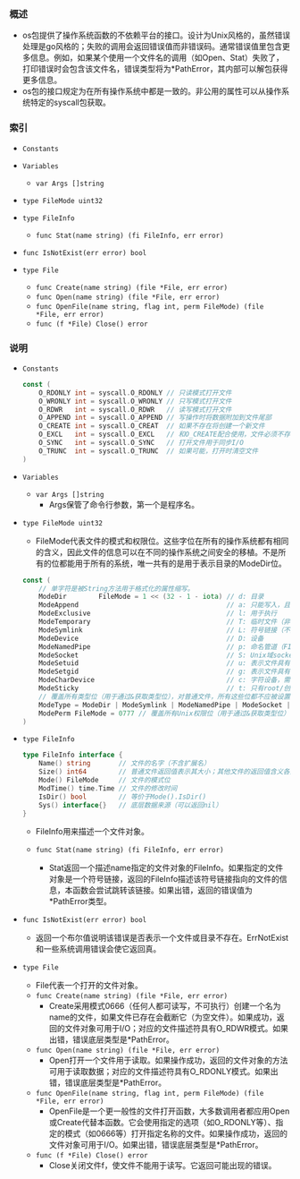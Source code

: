 ### 概述
+ os包提供了操作系统函数的不依赖平台的接口。设计为Unix风格的，虽然错误处理是go风格的；失败的调用会返回错误值而非错误码。通常错误值里包含更多信息。例如，如果某个使用一个文件名的调用（如Open、Stat）失败了，打印错误时会包含该文件名，错误类型将为*PathError，其内部可以解包获得更多信息。
+ os包的接口规定为在所有操作系统中都是一致的。非公用的属性可以从操作系统特定的syscall包获取。

### 索引

+ `Constants`

+ `Variables`
    + `var Args []string`

+ `type FileMode uint32`

+ `type FileInfo`
    + `func Stat(name string) (fi FileInfo, err error)`

+ `func IsNotExist(err error) bool`

+ `type File`
    + `func Create(name string) (file *File, err error)`
    + `func Open(name string) (file *File, err error)`
    + `func OpenFile(name string, flag int, perm FileMode) (file *File, err error)`
    + `func (f *File) Close() error`

### 说明

+ `Constants`
    ```go
    const (
        O_RDONLY int = syscall.O_RDONLY // 只读模式打开文件
        O_WRONLY int = syscall.O_WRONLY // 只写模式打开文件
        O_RDWR   int = syscall.O_RDWR   // 读写模式打开文件
        O_APPEND int = syscall.O_APPEND // 写操作时将数据附加到文件尾部
        O_CREATE int = syscall.O_CREAT  // 如果不存在将创建一个新文件
        O_EXCL   int = syscall.O_EXCL   // 和O_CREATE配合使用，文件必须不存在
        O_SYNC   int = syscall.O_SYNC   // 打开文件用于同步I/O
        O_TRUNC  int = syscall.O_TRUNC  // 如果可能，打开时清空文件
    )
    ```

+ `Variables`
    + `var Args []string`
        + Args保管了命令行参数，第一个是程序名。

+ `type FileMode uint32`
    + FileMode代表文件的模式和权限位。这些字位在所有的操作系统都有相同的含义，因此文件的信息可以在不同的操作系统之间安全的移植。不是所有的位都能用于所有的系统，唯一共有的是用于表示目录的ModeDir位。
    ```go
    const (
        // 单字符是被String方法用于格式化的属性缩写。
        ModeDir        FileMode = 1 << (32 - 1 - iota) // d: 目录
        ModeAppend                                     // a: 只能写入，且只能写入到末尾
        ModeExclusive                                  // l: 用于执行
        ModeTemporary                                  // T: 临时文件（非备份文件）
        ModeSymlink                                    // L: 符号链接（不是快捷方式文件）
        ModeDevice                                     // D: 设备
        ModeNamedPipe                                  // p: 命名管道（FIFO）
        ModeSocket                                     // S: Unix域socket
        ModeSetuid                                     // u: 表示文件具有其创建者用户id权限
        ModeSetgid                                     // g: 表示文件具有其创建者组id的权限
        ModeCharDevice                                 // c: 字符设备，需已设置ModeDevice
        ModeSticky                                     // t: 只有root/创建者能删除/移动文件
        // 覆盖所有类型位（用于通过&获取类型位），对普通文件，所有这些位都不应被设置
        ModeType = ModeDir | ModeSymlink | ModeNamedPipe | ModeSocket | ModeDevice
        ModePerm FileMode = 0777 // 覆盖所有Unix权限位（用于通过&获取类型位）
    )
    ```

+ `type FileInfo`
    ```go
    type FileInfo interface {
        Name() string       // 文件的名字（不含扩展名）
        Size() int64        // 普通文件返回值表示其大小；其他文件的返回值含义各系统不同
        Mode() FileMode     // 文件的模式位
        ModTime() time.Time // 文件的修改时间
        IsDir() bool        // 等价于Mode().IsDir()
        Sys() interface{}   // 底层数据来源（可以返回nil）
    }
    ```
    + FileInfo用来描述一个文件对象。

    + `func Stat(name string) (fi FileInfo, err error)`
        + Stat返回一个描述name指定的文件对象的FileInfo。如果指定的文件对象是一个符号链接，返回的FileInfo描述该符号链接指向的文件的信息，本函数会尝试跳转该链接。如果出错，返回的错误值为*PathError类型。

+ `func IsNotExist(err error) bool`
    + 返回一个布尔值说明该错误是否表示一个文件或目录不存在。ErrNotExist和一些系统调用错误会使它返回真。

+ `type File`
    + File代表一个打开的文件对象。
    + `func Create(name string) (file *File, err error)`
        + Create采用模式0666（任何人都可读写，不可执行）创建一个名为name的文件，如果文件已存在会截断它（为空文件）。如果成功，返回的文件对象可用于I/O；对应的文件描述符具有O_RDWR模式。如果出错，错误底层类型是*PathError。
    + `func Open(name string) (file *File, err error)`
        + Open打开一个文件用于读取。如果操作成功，返回的文件对象的方法可用于读取数据；对应的文件描述符具有O_RDONLY模式。如果出错，错误底层类型是*PathError。
    + `func OpenFile(name string, flag int, perm FileMode) (file *File, err error)`
        + OpenFile是一个更一般性的文件打开函数，大多数调用者都应用Open或Create代替本函数。它会使用指定的选项（如O_RDONLY等）、指定的模式（如0666等）打开指定名称的文件。如果操作成功，返回的文件对象可用于I/O。如果出错，错误底层类型是*PathError。
    + `func (f *File) Close() error`
        + Close关闭文件f，使文件不能用于读写。它返回可能出现的错误。